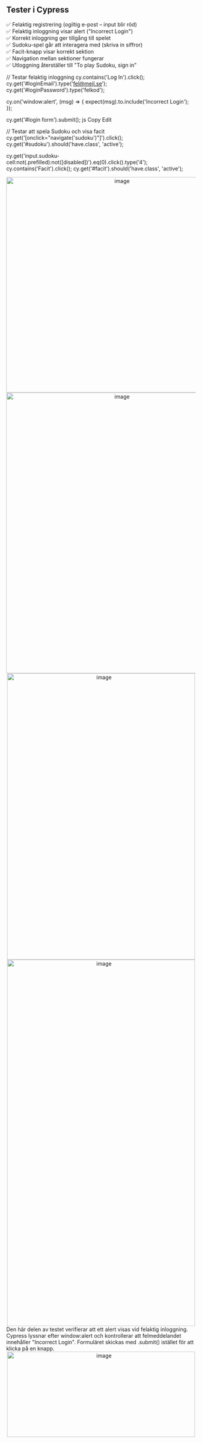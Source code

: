 ## Tester i Cypress

✅ Felaktig registrering (ogiltig e-post – input blir röd)  
✅ Felaktig inloggning visar alert ("Incorrect Login")  
✅ Korrekt inloggning ger tillgång till spelet  
✅ Sudoku-spel går att interagera med (skriva in siffror)  
✅ Facit-knapp visar korrekt sektion  
✅ Navigation mellan sektioner fungerar  
✅ Utloggning återställer till "To play Sudoku, sign in"

// Testar felaktig inloggning
cy.contains('Log In').click();
cy.get('#loginEmail').type('fel@mejl.se');
cy.get('#loginPassword').type('felkod');

cy.on('window:alert', (msg) => {
  expect(msg).to.include('Incorrect Login');
});

cy.get('#login form').submit();
js
Copy
Edit

// Testar att spela Sudoku och visa facit
cy.get('[onclick="navigate(\'sudoku\')"]').click();
cy.get('#sudoku').should('have.class', 'active');

cy.get('input.sudoku-cell:not(.prefilled):not([disabled])').eq(0).click().type('4');
cy.contains('Facit').click();
cy.get('#facit').should('have.class', 'active');
<div align="center">
  <img width="600" height="573" alt="image" src="https://github.com/user-attachments/assets/98d7c719-af38-4db6-af3d-e62d6c30a4ed" />
</div>

<div align="center">
  <img width="600" height="746" alt="image" src="https://github.com/user-attachments/assets/fadcd31d-0c3f-4d68-9ea4-59219c7924fc" />
</div>

<div align="center">
  <img width="500" height="761" alt="image" src="https://github.com/user-attachments/assets/2e87efab-13aa-42e0-a1c1-1a571670268e" />
</div>
<div align="center">
<img width="500" height="974" alt="image" src="https://github.com/user-attachments/assets/4cd6f2ca-421e-48e4-afee-9b14b8f5a64f" />
</div>
Den här delen av testet verifierar att ett alert visas vid felaktig inloggning. Cypress lyssnar efter window:alert och kontrollerar att felmeddelandet innehåller "Incorrect Login". Formuläret skickas med .submit() istället för att klicka på en knapp.
<div align="center">
<img width="500" height="227" alt="image" src="https://github.com/user-attachments/assets/02894862-0bc0-41c2-b16e-1d27b0bfc0ee" />
</div>
